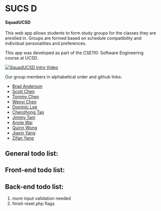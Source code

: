 <html>
<h1>SUCS D</h1>
<h4>SquadUCSD</h4>

<p>
This web app allows students to form study groups for the classes they are enrolled in. Groups are formed based on schedule compatibility and individual personalities and preferences.
</p>

<p>
This app was developed as part of the CSE110: Software Engineering course at UCSD.
</p>

[![SquadUCSD Intro Video](https://img.youtube.com/vi/k4o1xaSpKTU/0.jpg)](https://www.youtube.com/watch?v=k4o1xaSpKTU)

<p>Our group members in alphabetical order and github links:</p>
<ul>
<li><a href=https://www.github.com/braanderson>Brad Anderson</a></li>
<li><a href=https://www.github.com/scottchen625>Scott Chen</a></li>
<li><a href=https://www.github.com/toc007>Tommy Chen</a></li>
<li><a href=https://www.github.com/wenyichen>Wenyi Chen</a></li>
<li><a href=https://www.github.com/yil667>Dominic Lee</a></li>
<li><a href=https://www.github.com/chtao>Chenzhong Tao</a></li>
<li><a href=https://www.github.com/JimmyTani>Jimmy Tani</a></li>
<li><a href=https://www.github.com/apwai>Annie Wai</a></li>
<li><a href=https://www.github.com/qwong95>Quinn Wong</a></li>
<li><a href=https://www.github.com/JiaxinY>Jiaxin Yang</a></li>
<li><a href=https://www.github.com/p6668>Zifan Yang</a></li>
</ul>

<h2>General todo list: </h2>
<h2>Front-end todo list: </h2>
<h2>Back-end todo list:</h2>
<ol>
    <li> more input validation needed</li>
    <li> finish reset.php flags </li>
</ol>
</html>
